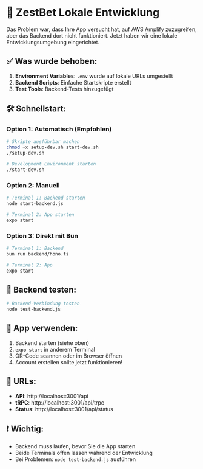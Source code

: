 # 🚀 ZestBet Lokale Entwicklung

Das Problem war, dass Ihre App versucht hat, auf AWS Amplify zuzugreifen, aber das Backend dort nicht funktioniert. Jetzt haben wir eine lokale Entwicklungsumgebung eingerichtet.

## ✅ Was wurde behoben:

1. **Environment Variables**: `.env` wurde auf lokale URLs umgestellt
2. **Backend Scripts**: Einfache Startskripte erstellt
3. **Test Tools**: Backend-Tests hinzugefügt

## 🛠️ Schnellstart:

### Option 1: Automatisch (Empfohlen)
```bash
# Skripte ausführbar machen
chmod +x setup-dev.sh start-dev.sh
./setup-dev.sh

# Development Environment starten
./start-dev.sh
```

### Option 2: Manuell
```bash
# Terminal 1: Backend starten
node start-backend.js

# Terminal 2: App starten
expo start
```

### Option 3: Direkt mit Bun
```bash
# Terminal 1: Backend
bun run backend/hono.ts

# Terminal 2: App
expo start
```

## 🧪 Backend testen:

```bash
# Backend-Verbindung testen
node test-backend.js
```

## 📱 App verwenden:

1. Backend starten (siehe oben)
2. `expo start` in anderem Terminal
3. QR-Code scannen oder im Browser öffnen
4. Account erstellen sollte jetzt funktionieren!

## 🔗 URLs:

- **API**: http://localhost:3001/api
- **tRPC**: http://localhost:3001/api/trpc
- **Status**: http://localhost:3001/api/status

## ❗ Wichtig:

- Backend muss laufen, bevor Sie die App starten
- Beide Terminals offen lassen während der Entwicklung
- Bei Problemen: `node test-backend.js` ausführen